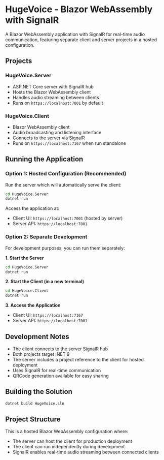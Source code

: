 # HugeVoice - Blazor WebAssembly with SignalR

A Blazor WebAssembly application with SignalR for real-time audio communication, featuring separate client and server projects in a hosted configuration.

## Projects

### HugeVoice.Server
- ASP.NET Core server with SignalR hub
- Hosts the Blazor WebAssembly client
- Handles audio streaming between clients
- Runs on `https://localhost:7001` by default

### HugeVoice.Client  
- Blazor WebAssembly client
- Audio broadcasting and listening interface
- Connects to the server via SignalR
- Runs on `https://localhost:7167` when run standalone

## Running the Application

### Option 1: Hosted Configuration (Recommended)
Run the server which will automatically serve the client:

```bash
cd HugeVoice.Server
dotnet run
```

Access the application at:
- Client UI: `https://localhost:7001` (hosted by server)
- Server API: `https://localhost:7001`

### Option 2: Separate Development
For development purposes, you can run them separately:

**1. Start the Server**
```bash
cd HugeVoice.Server
dotnet run
```

**2. Start the Client (in a new terminal)**
```bash
cd HugeVoice.Client
dotnet run
```

**3. Access the Application**
- Client UI: `https://localhost:7167`
- Server API: `https://localhost:7001`

## Development Notes

- The client connects to the server SignalR hub
- Both projects target .NET 9
- The server includes a project reference to the client for hosted deployment
- Uses SignalR for real-time communication
- QRCode generation available for easy sharing

## Building the Solution

```bash
dotnet build HugeVoice.sln
```

## Project Structure

This is a hosted Blazor WebAssembly configuration where:
- The server can host the client for production deployment
- The client can run independently during development
- SignalR enables real-time audio streaming between connected clients